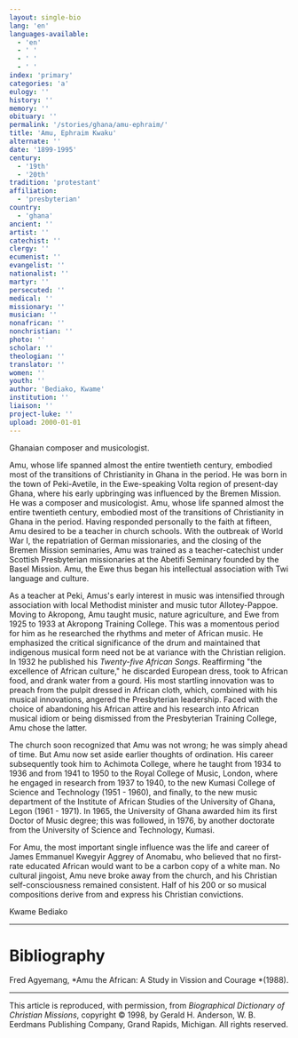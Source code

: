 ```yaml
---
layout: single-bio
lang: 'en'
languages-available:
  - 'en'
  - ' '
  - ' '
  - ' '
index: 'primary'
categories: 'a'
eulogy: ''
history: ''
memory: ''
obituary: ''
permalink: '/stories/ghana/amu-ephraim/'
title: 'Amu, Ephraim Kwaku'
alternate: ''
date: '1899-1995'
century:
  - '19th'
  - '20th'
tradition: 'protestant'
affiliation:
  - 'presbyterian'
country:
  - 'ghana'
ancient: ''
artist: ''
catechist: ''
clergy: ''
ecumenist: ''
evangelist: ''
nationalist: ''
martyr: ''
persecuted: ''
medical: ''
missionary: ''
musician: ''
nonafrican: ''
nonchristian: ''
photo: ''
scholar: ''
theologian: ''
translator: ''
women: ''
youth: ''
author: 'Bediako, Kwame'
institution: ''
liaison: ''
project-luke: ''
upload: 2000-01-01
---
```



Ghanaian composer and musicologist.

Amu, whose life spanned almost the entire twentieth century, embodied most of the transitions of Christianity in Ghana in the period. He was born in the town of Peki-Avetile, in the Ewe-speaking Volta region of present-day Ghana, where his early upbringing was influenced by the Bremen Mission. He was a composer and musicologist. Amu, whose life spanned almost the entire twentieth century, embodied most of the transitions of Christianity in Ghana in the period. Having responded personally to the faith at fifteen, Amu desired to be a teacher in church schools. With the outbreak of World War I, the repatriation of German missionaries, and the closing of the Bremen Mission seminaries, Amu was trained as a teacher-catechist under Scottish Presbyterian missionaries at the Abetifi Seminary founded by the Basel Mission. Amu, the Ewe thus began his intellectual association with Twi language and culture.

As a teacher at Peki, Amus's early interest in music was intensified through association with local Methodist minister and music tutor Allotey-Pappoe. Moving to Akropong, Amu taught music, nature agriculture, and Ewe from 1925 to 1933 at Akropong Training College. This was a momentous period for him as he researched the rhythms and meter of African music. He emphasized the critical significance of the drum and maintained that indigenous musical form need not be at variance with the Christian religion. In 1932 he published his *Twenty-five African Songs*. Reaffirming "the excellence of African culture," he discarded European dress, took to African food, and drank water from a gourd. His most startling innovation was to preach from the pulpit dressed in African cloth, which, combined with his musical innovations, angered the Presbyterian leadership. Faced with the choice of abandoning his African attire and his research into African musical idiom or being dismissed from the Presbyterian Training College, Amu chose the latter.

The church soon recognized that Amu was not wrong; he was simply ahead of time. But Amu now set aside earlier thoughts of ordination. His career subsequently took him to Achimota College, where he taught from 1934 to 1936 and from 1941 to 1950 to the Royal College of Music, London, where he engaged in research from 1937 to 1940, to the new Kumasi College of Science and Technology (1951 - 1960), and finally, to the new music department of the Institute of African Studies of the University of Ghana, Legon (1961 - 1971). In 1965, the University of Ghana awarded him its first Doctor of Music degree; this was followed, in 1976, by another doctorate from the University of Science and Technology, Kumasi.

For Amu, the most important single influence was the life and career of James Emmanuel Kwegyir Aggrey of Anomabu, who believed that no first-rate educated African would want to be a carbon copy of a white man. No cultural jingoist, Amu neve broke away from the church, and his Christian self-consciousness remained consistent. Half of his 200 or so musical compositions derive from and express his Christian convictions.

Kwame Bediako

---

# Bibliography

Fred Agyemang, *Amu the African: A Study in Vission and Courage *(1988).

---

This article is reproduced, with permission, from *Biographical Dictionary of Christian Missions*,   copyright &copy; 1998, by Gerald H. Anderson, W. B. Eerdmans Publishing Company, Grand Rapids, Michigan.  All rights reserved.